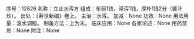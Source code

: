 序号：12826
名称：立止水泻方
组成：车前1钱，泽泻1钱，厚朴1钱2分（姜汁炒）。
出处：《寿世新编》卷上。
主治：水泻。
加减：None
功效：None
用法用量：滚水调服。
制备方法：上为末。
临床应用：None
各家论述：None
用药禁忌：None
附注：None
